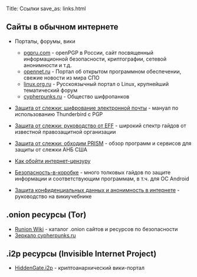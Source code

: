 Title: Ссылки
save_as: links.html

## Сайты в обычном интернете

- Порталы, форумы, вики

    - [pgpru.com](https://pgpru.com/) - openPGP в России, сайт посвященный информационной безопасности, криптографии, сетевой анонимности и т.д.
    - [opennet.ru](http://www.opennet.ru/) - Портал об открытом программном обеспечении, свежие новости из мира СПО
    - [linux.org.ru](https://www.linux.org.ru/) - Русскоязычный портал о Linux, крупнейший тематический форум
    - [cypherpunks.ru](http://www.cypherpunks.ru/) - Общество шифропанков

- [Защита от слежки: шифрование электронной почты](https://emailselfdefense.fsf.org/ru/) - мануал по использованию Thunderbird с PGP
- [Защита от слежки: руководство от EFF](https://ssd.eff.org/ru) - широкий спектр гайдов от известной правозащитной организации
- [Защита от слежки: обходим PRISM](https://prism-break.org/ru/) - обзор программ и сервисов для защиты от слежки АНБ США
- [Как обойти интернет-цензуру](http://www.howtobypassinternetcensorship.org/ru.html) 
- [Безопасность-в-коробке](https://info.securityinabox.org/ru) - много толковых гайдов по защите информации и соответствующим программам, в т.ч. для ОС Android
- [Защита конфиденциальных данных и анонимность в интернете](https://ru.wikibooks.org/wiki/Защита_конфиденциальных_данных_и_анонимность_в_интернете) - руководство на викиучебнике
    
## .onion ресурсы (Tor)

- [Runion Wiki](http://doe6ypf2fcyznaq5.onion/) - каталог .onion сайтов и ресурсов по безопасности
- [Зеркало cypherpunks.ru](http://vabu56j2ep2rwv3b.onion/)

## .i2p ресурсы (Invisible Internet Project)

- [HiddenGate.i2p](http://hiddengate.i2p/) - криптоанархический вики-портал 
